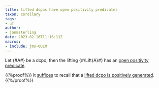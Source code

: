 ```yaml
---
title: lifted dcpos have open positivity predicates
taxon: corollary
tags: 
- uf
author:
- jonmsterling
date: 2023-02-16T11:16:11Z
macros:
- include: jms-001M
---
```


Let {#A#} be a dcpo; then the lifting {#\Lift{A}#} has an [open positivity predicate](jms-0022).

{{%proof%}}
It [suffices](jms-0027) to recall that a [lifted dcpo is positively generated](jms-0025).
{{%/proof%}}

